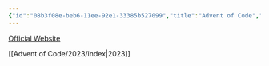 ```yaml
---
{"id":"08b3f08e-beb6-11ee-92e1-33385b527099","title":"Advent of Code","description":"Advent of Code solutions","publish":true,"date_created":"Monday, January 29th 2024, 3:52:20 pm","date_modified":"Friday, April 26th 2024, 11:23:52 pm","editing_lock":true,"live_preview":true,"cssclasses":["mado-heading","index-page","hide-date"],"PassFrontmatter":true}
---
```



[Official Website](https://adventofcode.com/)

[[Advent of Code/2023/index\|2023]]
